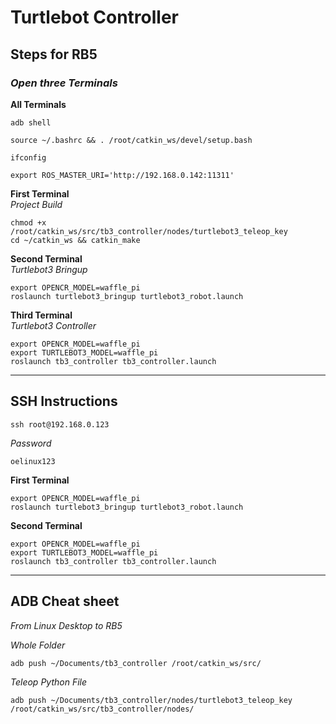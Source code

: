 # Turtlebot Controller
## **Steps for RB5**  
### _Open three Terminals_  
**All Terminals**
```shell
adb shell
```
```shell
source ~/.bashrc && . /root/catkin_ws/devel/setup.bash
```
```shell
ifconfig
```
```shell
export ROS_MASTER_URI='http://192.168.0.142:11311'
```

**First Terminal**  
*Project Build*

```shell
chmod +x /root/catkin_ws/src/tb3_controller/nodes/turtlebot3_teleop_key
cd ~/catkin_ws && catkin_make
```

**Second Terminal**  
*Turtlebot3 Bringup*

```shell
export OPENCR_MODEL=waffle_pi
roslaunch turtlebot3_bringup turtlebot3_robot.launch
```


**Third Terminal**  
*Turtlebot3 Controller*

```shell
export OPENCR_MODEL=waffle_pi
export TURTLEBOT3_MODEL=waffle_pi
roslaunch tb3_controller tb3_controller.launch
```

____________________________________________________________________
## **SSH Instructions**
```shell
ssh root@192.168.0.123
```
*Password*
```shell
oelinux123
```
**First Terminal** 
```shell
export OPENCR_MODEL=waffle_pi
roslaunch turtlebot3_bringup turtlebot3_robot.launch
```
**Second Terminal** 
```shell
export OPENCR_MODEL=waffle_pi
export TURTLEBOT3_MODEL=waffle_pi
roslaunch tb3_controller tb3_controller.launch
```

____________________________________________________________________
## **ADB Cheat sheet**
*From Linux Desktop to RB5*

*Whole Folder*  
```shell
adb push ~/Documents/tb3_controller /root/catkin_ws/src/
```

*Teleop Python File*  
```shell
adb push ~/Documents/tb3_controller/nodes/turtlebot3_teleop_key /root/catkin_ws/src/tb3_controller/nodes/
```